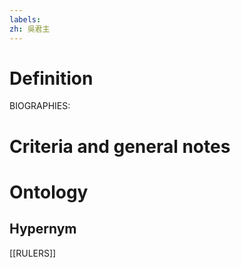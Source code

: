 ```yaml
---
labels: 
zh: 吳君主
---
```


# Definition
BIOGRAPHIES:
# Criteria and general notes
# Ontology

## Hypernym
[[RULERS]]